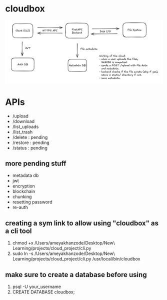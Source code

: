 # cloudbox
![Preview](images/design.png)

# APIs
- /upload
- /download
- /list_uploads
- /list_trash
- /delete : pending
- /restore : pending
- /status : pending

## more pending stuff
- metadata db
- jwt
- encryption
- blockchain
- chunking
- resetting password
- re-auth

## creating a sym link to allow using "cloudbox" as a cli tool
1. chmod +x /Users/ameyakhanzode/Desktop/New\ Learning/projects/cloud_project/cli.py
2. sudo ln -s /Users/ameyakhanzode/Desktop/New\ Learning/projects/cloud_project/cli.py /usr/local/bin/cloudbox

## make sure to create a database before using
1. psql -U your_username
2. CREATE DATABASE cloudbox;